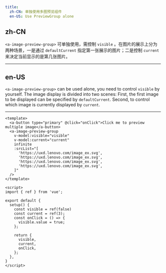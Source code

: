 ```yaml
title:
  zh-CN: 单独使用多图预览组件
  en-US: Use PreviewGroup alone
```

## zh-CN

`<a-image-preview-group>` 可单独使用，需控制 `visible` 。在图片的展示上分为两种场景，一是通过 `defaultCurrent` 指定第一张展示的图片；二是控制 `current` 来决定当前显示的是第几张图片。

---

## en-US

`<a-image-preview-group>` can be used alone, you need to control `visible` by yourself. The image display is divided into two scenes: First, the first image to be displayed can be specified by `defaultCurrent`. Second, to control which image is currently displayed by `current`.

---

```vue
<template>
  <a-button type="primary" @click="onClick">Click me to preview multiple image</a-button>
  <a-image-preview-group
    v-model:visible="visible"
    v-model:current="current"
    infinite
    :srcList="[
      'https://uxd.lenovo.com/image_ex.svg',
      'https://uxd.lenovo.com/image_ex.svg',
      'https://uxd.lenovo.com/image_ex.svg',
      'https://uxd.lenovo.com/image_ex.svg',
    ]"
  />
</template>

<script>
import { ref } from 'vue';

export default {
  setup() {
    const visible = ref(false)
    const current = ref(3);
    const onClick = () => {
      visible.value = true;
    };

    return {
      visible,
      current,
      onClick,
    };
  },
}
</script>
```
